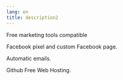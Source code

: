 ```yaml
---
lang: en
title: description2
---
```

Free marketing tools compatible

Facebook pixel and custom Facebook page.

Automatic emails.

Github Free Web Hosting.
